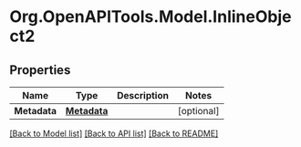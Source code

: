 # Org.OpenAPITools.Model.InlineObject2

## Properties

Name | Type | Description | Notes
------------ | ------------- | ------------- | -------------
**Metadata** | [**Metadata**](Metadata.md) |  | [optional] 

[[Back to Model list]](../../README.md#documentation-for-models) [[Back to API list]](../../README.md#documentation-for-api-endpoints) [[Back to README]](../../README.md)

